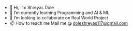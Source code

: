 - 👋 Hi, I’m Shreyas Dole
- 🌱 I’m currently learning Programming and AI & ML
- 💞️ I’m looking to collaborate on Real World Project
- 📫 How to reach me Mail me @ doleshreyas117@gmail.com

<!---
shreyy2005/shreyy2005 is a ✨ special ✨ repository because its `README.md` (this file) appears on your GitHub profile.
You can click the Preview link to take a look at your changes.
--->
